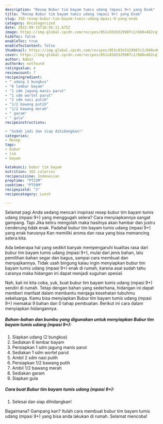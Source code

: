 ```yaml
---
description: "Resep Bubur tim bayam tumis udang (mpasi 9+) yang Enak"
title: "Resep Bubur tim bayam tumis udang (mpasi 9+) yang Enak"
slug: 350-resep-bubur-tim-bayam-tumis-udang-mpasi-9-yang-enak
category: Uncategorized
date: 2022-09-15T18:56:11.675Z
image: https://img-global.cpcdn.com/recipes/051c83d3329987c2/680x482cq70/bubur-tim-bayam-tumis-udang-mpasi-9-foto-resep-utama.jpg
hideToc: false
enableToc: true
enableTocContent: false
thumbnail: https://img-global.cpcdn.com/recipes/051c83d3329987c2/680x482cq70/bubur-tim-bayam-tumis-udang-mpasi-9-foto-resep-utama.jpg
cover: https://img-global.cpcdn.com/recipes/051c83d3329987c2/680x482cq70/bubur-tim-bayam-tumis-udang-mpasi-9-foto-resep-utama.jpg
author: Admin
authorAv: notfound
ratingvalue: 4
reviewcount: 7
recipeingredient:
- " udang 2 bungkus"
- "6 lembar bayam"
- "1 sdm jagung manis parut"
- "1 sdm wortel parut"
- "2 sdm nasi putih"
- "1/2 bawang putih"
- "1/2 bawang merah"
- " garam"
- " gula"
recipeinstructions:

- "Sudah jadi dan siap dihidangkan!"
categories:
- Resep
tags:
- bubur
- tim
- bayam

katakunci: bubur tim bayam 
nutrition: 162 calories
recipecuisine: Indonesian
preptime: "PT23M"
cooktime: "PT59M"
recipeyield: "3"
recipecategory: Lunch

---
```



Selamat pagi Anda sedang mencari inspirasi resep bubur tim bayam tumis udang (mpasi 9+) yang menggugah selera? Cara menyiapkannya sangat gampang. Tapi Jika keliru mengolah maka hasilnya akan hambar dan justru cenderung tidak enak. Padahal bubur tim bayam tumis udang (mpasi 9+) yang enak harusnya Kan memiliki aroma dan rasa yang bisa memancing selera kita.


Ada beberapa hal yang sedikit banyak mempengaruhi kualitas rasa dari bubur tim bayam tumis udang (mpasi 9+), mulai dari jenis bahan, lalu pemilihan bahan segar dan bagus, sampai cara membuat dan menyajikannya. Tidak usah bingung kalau ingin menyiapkan bubur tim bayam tumis udang (mpasi 9+) enak di rumah, karena asal sudah tahu caranya maka hidangan ini dapat menjadi suguhan spesial.




Nah, kali ini kita coba, yuk, buat bubur tim bayam tumis udang (mpasi 9+) sendiri di rumah. Tetap dengan bahan yang sederhana, hidangan ini dapat memberi manfaat dalam membantu menjaga kesehatan tubuhmu sekeluarga. Kamu bisa menyiapkan Bubur tim bayam tumis udang (mpasi 9+) memakai 9 bahan dan 0 tahap pembuatan. Berikut ini cara dalam menyiapkan hidangannya.

<!--inarticleads1-->

##### Bahan-bahan dan bumbu yang digunakan untuk menyiapkan Bubur tim bayam tumis udang (mpasi 9+):

1. Siapkan  udang (2 bungkus)
1. Sediakan 6 lembar bayam
1. Persiapkan 1 sdm jagung manis parut
1. Sediakan 1 sdm wortel parut
1. Ambil 2 sdm nasi putih
1. Persiapkan 1/2 bawang putih
1. Ambil 1/2 bawang merah
1. Sediakan  garam
1. Siapkan  gula




<!--inarticleads2-->

##### Cara buat Bubur tim bayam tumis udang (mpasi 9+):


1. Selesai dan siap dihidangkan!



Bagaimana? Gampang kan? Itulah cara membuat bubur tim bayam tumis udang (mpasi 9+) yang bisa anda lakukan di rumah. Selamat mencoba!
